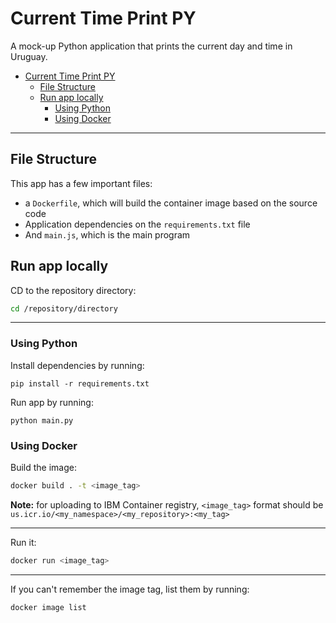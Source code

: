 # Current Time Print PY

A mock-up Python application that prints the current day and time in Uruguay.

- [Current Time Print PY](#current-time-print-py)
  - [File Structure](#file-structure)
  - [Run app locally](#run-app-locally)
    - [Using Python](#using-python)
    - [Using Docker](#using-docker)

- - - 

## File Structure

This app has a few important files:

- a `Dockerfile`, which will build the container image based on the source code
- Application dependencies on the `requirements.txt` file
- And `main.js`, which is the main program

## Run app locally

CD to the repository directory:

```bash
cd /repository/directory
```

- - - 

### Using Python

Install dependencies by running:

```
pip install -r requirements.txt
```

Run app by running:

```
python main.py
```

### Using Docker

Build the image:

```bash
docker build . -t <image_tag>
```

**Note:** for uploading to IBM Container registry, `<image_tag>` format should be `us.icr.io/<my_namespace>/<my_repository>:<my_tag>`

- - - 

Run it:

```bash
docker run <image_tag>
```

- - - 

If you can't remember the image tag, list them by running:

```bash
docker image list
```